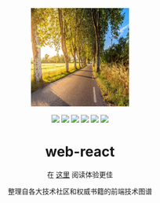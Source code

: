 <div align="center">
  <img
    width="200"
    height="200"
    src="./config/home.png"
  />

  <br />

  <p align="center">
    <a><img src="https://img.shields.io/github/last-commit/zhoubichuan/web-react.svg"/></a>
    <a><img src="https://img.shields.io/badge/code_style-standard-brightgreen.svg"/></a>
    <a><img src="https://img.shields.io/github/issues/zhoubichuan/web-react.svg"/></a>
    <a><img src="https://img.shields.io/github/forks/zhoubichuan/web-react.svg"/></a>
    <a><img src="https://img.shields.io/github/stars/zhoubichuan/web-react.svg"/></a>
    <a><img src="https://img.shields.io/maintenance/yes/2020.svg"/></a>
  </p>

  <h1>web-react</h1>
  <p>在 <a href="https://zhoubichuan.github.io/web-react/">这里</a> 阅读体验更佳</p>
  <p>整理自各大技术社区和权威书籍的前端技术图谱</p>
</div>


